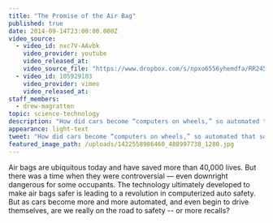 ```yaml
---
title: "The Promise of the Air Bag"
published: true
date: 2014-09-14T23:00:00.000Z
video_source:
  - video_id: nxc7V-AAvbk
    video_provider: youtube
    video_released_at:
    video_source_file: "https://www.dropbox.com/s/npxo6556yhemdfa/RR245_RR_MASTER_11_17_2015_AIRBAGS-H264_1080p.mov?dl=0"
  - video_id: 105929103
    video_provider: vimeo
    video_released_at:
staff_members:
  - drew-magratten
topic: science-technology
description: "How did cars become “computers on wheels,” so automated that some are about to start driving themselves? The story begins forty-five years ago with a quest to make cars safer and the battle over the air bag."
appearance: light-text
tweet: "How did cars become “computers on wheels,” so automated that some are driving themselves? "
featured_image_path: /uploads/1422558986460_488997738_1280.jpg
---
```


Air bags are ubiquitous today and have saved more than 40,000 lives. But there was a time when they were controversial — even downright dangerous for some occupants. The technology ultimately developed to make air bags safer is leading to a revolution in computerized auto safety. But as cars become more and more automated, and even begin to drive themselves, are we really on the road to safety -- or more recalls?

